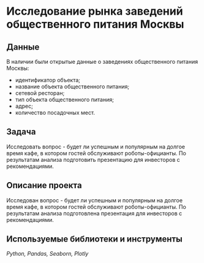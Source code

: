 # Исследование рынка заведений общественного питания Москвы

## Данные
В наличии были открытые данные о заведениях общественного питания Москвы:

* идентификатор объекта;
* название объекта общественного питания;
* сетевой ресторан;
* тип объекта общественного питания;
* адрес;
* количество посадочных мест.

## Задача

Исследовать вопрос - будет ли успешным и популярным на долгое время кафе, в котором гостей обслуживают роботы-официанты. По результатам анализа подготовить
презентацию для инвесторов с рекомендациями. 

## Описание проекта
Исследован вопрос - будет ли успешным и популярным на долгое время кафе, в котором гостей обслуживают роботы-официанты. По результатам анализа подготовлена
презентация для инвесторов с рекомендациями. 

## Используемые библиотеки и инструменты
*Python, Pandas, Seaborn, Plotly*

